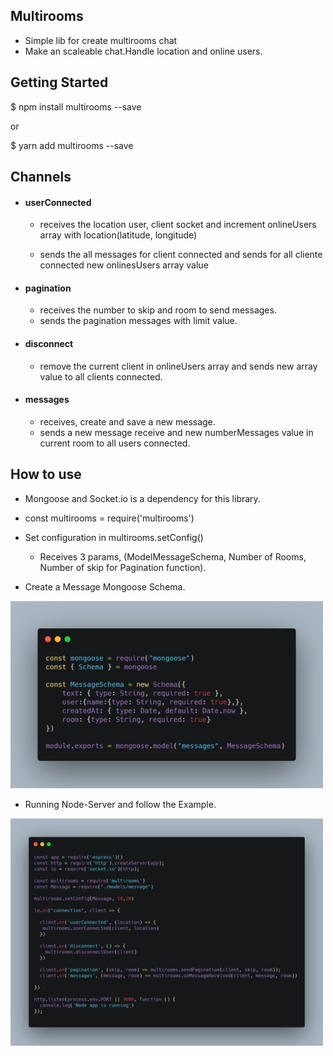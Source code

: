 ## Multirooms

- Simple lib for create multirooms chat
- Make an scaleable chat.Handle location and online users.

## Getting Started

$ npm install multirooms --save

or

$ yarn add multirooms --save

## Channels

- #### userConnected

  - receives the location user, client socket and increment onlineUsers array with location(latitude, longitude)
  
  - sends the all messages for client connected and sends for all cliente connected new onlinesUsers array value 
  
  
- #### pagination

  - receives the number to skip and room to send messages.
  - sends the pagination messages with limit value.
  
- #### disconnect

    - remove the current client in onlineUsers array and sends new array value to all clients connected.
    
- #### messages

    - receives, create and save  a new message.
    - sends a new message receive and new numberMessages value in current room  to all users connected.
    
    
    
## How to use
- Mongoose and Socket.io is a dependency for this library. 
- const multirooms = require('multirooms')

- Set configuration in  multirooms.setConfig()

  - Receives 3 params, (ModelMessageSchema, Number of Rooms, Number of skip for Pagination function).




- Create a Message Mongoose Schema.

<img src="https://github.com/cristiano182/multirooms/blob/master/mongooseSchema.png" width="500" />


- Running Node-Server and follow the Example.

<img src="https://github.com/cristiano182/multirooms/blob/master/Example.png" width="500" />

